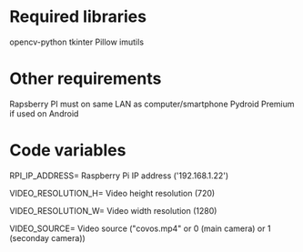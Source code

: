# Required libraries
opencv-python
tkinter
Pillow
imutils

# Other requirements
Rapsberry PI must on same LAN as computer/smartphone
Pydroid Premium if used on Android

# Code variables
RPI_IP_ADDRESS= Raspberry Pi IP address ('192.168.1.22')

VIDEO_RESOLUTION_H= Video height resolution (720)

VIDEO_RESOLUTION_W= Video width resolution (1280)

VIDEO_SOURCE= Video source ("covos.mp4" or 0 (main camera) or 1 (seconday camera))
